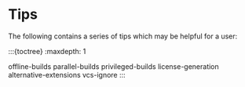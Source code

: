 # Tips

The following contains a series of tips which may be helpful for a user:

:::{toctree}
:maxdepth: 1

offline-builds
parallel-builds
privileged-builds
license-generation
alternative-extensions
vcs-ignore
:::

